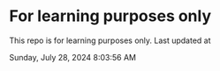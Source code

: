 # For learning purposes only
This repo is for learning purposes only.
Last updated at

Sunday, July 28, 2024 8:03:56 AM

